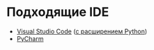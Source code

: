 # Подходящие IDE

- [Visual Studio Code](https://code.visualstudio.com/) ([с расширением Python](https://marketplace.visualstudio.com/items?itemName=ms-python.python))
- [PyCharm](https://www.jetbrains.com/pycharm/)

